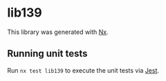 # lib139

This library was generated with [Nx](https://nx.dev).

## Running unit tests

Run `nx test lib139` to execute the unit tests via [Jest](https://jestjs.io).
